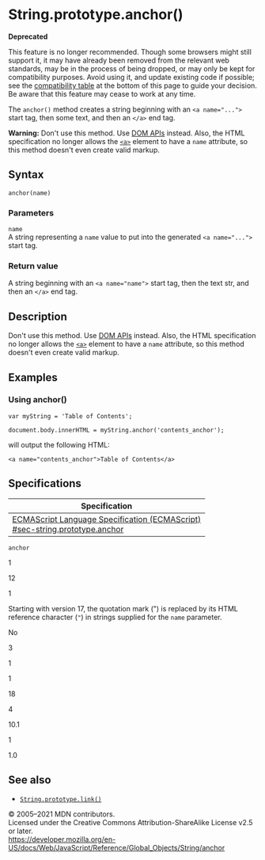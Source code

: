 # String.prototype.anchor()

**Deprecated**

This feature is no longer recommended. Though some browsers might still support it, it may have already been removed from the relevant web standards, may be in the process of being dropped, or may only be kept for compatibility purposes. Avoid using it, and update existing code if possible; see the [compatibility table](#browser_compatibility) at the bottom of this page to guide your decision. Be aware that this feature may cease to work at any time.

The `anchor()` method creates a string beginning with an `<a name="...">` start tag, then some text, and then an `</a>` end tag.

**Warning:** Don't use this method. Use [DOM APIs](https://developer.mozilla.org/en-US/docs/Web/API/Document_Object_Model) instead. Also, the HTML specification no longer allows the [`<a>`](https://developer.mozilla.org/en-US/docs/Web/HTML/Element/a) element to have a `name` attribute, so this method doesn't even create valid markup.

## Syntax

    anchor(name)

### Parameters

`name`  
A string representing a `name` value to put into the generated `<a name="...">` start tag.

### Return value

A string beginning with an `<a name="name">` start tag, then the text str, and then an `</a>` end tag.

## Description

Don't use this method. Use [DOM APIs](https://developer.mozilla.org/en-US/docs/Web/API/Document_Object_Model) instead. Also, the HTML specification no longer allows the [`<a>`](https://developer.mozilla.org/en-US/docs/Web/HTML/Element/a) element to have a `name` attribute, so this method doesn't even create valid markup.

## Examples

### Using anchor()

    var myString = 'Table of Contents';

    document.body.innerHTML = myString.anchor('contents_anchor');

will output the following HTML:

    <a name="contents_anchor">Table of Contents</a>

## Specifications

<table><thead><tr class="header"><th>Specification</th></tr></thead><tbody><tr class="odd"><td><a href="https://tc39.es/ecma262/#sec-string.prototype.anchor">ECMAScript Language Specification (ECMAScript)<br />
<span class="small">#sec-string.prototype.anchor</span></a></td></tr></tbody></table>

`anchor`

1

12

1

Starting with version 17, the quotation mark (") is replaced by its HTML reference character (`"`) in strings supplied for the `name` parameter.

No

3

1

1

18

4

10.1

1

1.0

## See also

-   [`String.prototype.link()`](link)

© 2005–2021 MDN contributors.  
Licensed under the Creative Commons Attribution-ShareAlike License v2.5 or later.  
<a href="https://developer.mozilla.org/en-US/docs/Web/JavaScript/Reference/Global_Objects/String/anchor" class="_attribution-link">https://developer.mozilla.org/en-US/docs/Web/JavaScript/Reference/Global_Objects/String/anchor</a>
